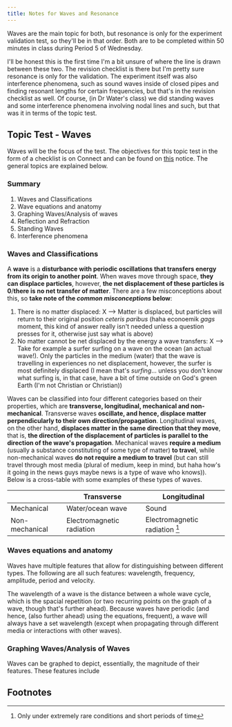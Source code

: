 ```yaml
---
title: Notes for Waves and Resonance
---
```

Waves are the main topic for both, but resonance is only for the experiment validation test, so they'll be in that order. Both are to be completed within 50 minutes in class during Period 5 of Wednesday.

I'll be honest this is the first time I'm a bit unsure of where the line is drawn between these two. The revision checklist is there but I'm pretty sure resonance is only for the validation. The experiment itself was also interference phenomena, such as sound waves inside of closed pipes and finding resonant lengths for certain frequencies, but that's in the revision checklist as well. Of course, (in Dr Water's class) we did standing waves and some interference phenomena involving nodal lines and such, but that was it in terms of the topic test.

## Topic Test - Waves

Waves will be the focus of the test. The objectives for this topic test in the form of a checklist is on Connect and can be found on [this](https://connect.det.wa.edu.au/group/students/ui/class/announcements?coisp=DomainSchoolClass:4553390992&viewNotice=4805238415#349638_2 "Waves Topic Test & Resonance Experiment Validation") notice. The general topics are explained below.

### Summary
1. Waves and Classifications
2. Wave equations and anatomy
3. Graphing Waves/Analysis of waves
4. Reflection and Refraction
5. Standing Waves
6. Interference phenomena

### Waves and Classifications

A **wave** is a **disturbance with periodic oscillations that transfers energy from its origin to another point**. When waves move through space, **they can displace particles**, however, **the net displacement of these particles is 0**/**there is no net transfer of matter**. There are a few misconceptions about this, so **take note of the *common misconceptions* below**:
1. There is no matter displaced: X --> Matter is displaced, but particles will return to their original position *ceteris paribus* (haha econoemik *gags* moment, this kind of answer really isn't needed unless a question presses for it, otherwise just say what is above)
2. No matter cannot be net displaced by the energy a wave transfers: X --> Take for example a surfer surfing on a wave on the ocean (an actual wave!). Only the particles in the medium (water) that the wave is travelling in experiences no net displacement, however, the surfer is most definitely displaced (I mean that's *surfing*... unless you don't know what surfing is, in that case, have a bit of time outside on God's green Earth (I'm not Christian or Christian))

Waves can be classified into four different categories based on their properties, which are **transverse, longitudinal, mechanical and non-mechanical**. Transverse waves **oscillate, and hence, displace matter perpendicularly to their own direction/propagation**. Longitudinal waves, on the other hand, **displaces matter in the same direction that they move**, that is, **the direction of the displacement of particles is parallel to the direction of the wave's propagation**. Mechanical waves **require a medium** (usually a substance constituting of some type of matter) **to travel**, while non-mechanical waves **do not require a medium to travel** (but can still travel through most media (plural of medium, keep in mind, but haha how's it going in the news guys maybe news is a type of wave who knows)). Below is a cross-table with some examples of these types of waves.

|  | Transverse | Longitudinal |
| --- | --- | --- |
| Mechanical | Water/ocean wave | Sound |
| Non-mechanical | Electromagnetic radiation | Electromagnetic radiation [^1] |

### Waves equations and anatomy

Waves have multiple features that allow for distinguishing between different types. The following are all such features: wavelength, frequency, amplitude, period and velocity.

The wavelength of a wave is the distance between a whole wave cycle, which is the spacial repetition (or two recurring points on the graph of a wave, though that's further ahead). Because waves have periodic (and hence, (also further ahead) using the equations, frequent), a wave will always have a set wavelength (except when propagating through different media or interactions with other waves).

### Graphing Waves/Analysis of Waves

Waves can be graphed to depict, essentially, the magnitude of their features. These features include 




## Footnotes
[^1]: Only under extremely rare conditions and short periods of time